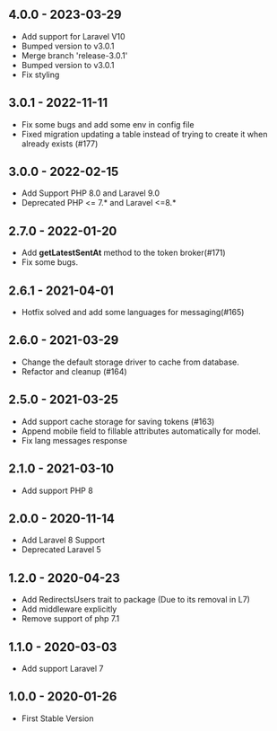 ## 4.0.0 - 2023-03-29
 - Add support for Laravel V10
 - Bumped version to v3.0.1
 - Merge branch 'release-3.0.1'
 - Bumped version to v3.0.1
 - Fix styling

## 3.0.1 - 2022-11-11
 - Fix some bugs and add some env in config file
 - Fixed migration updating a table instead of trying to create it when already exists (#177)

## 3.0.0 - 2022-02-15
- Add Support PHP 8.0 and Laravel 9.0
- Deprecated PHP <= 7.* and Laravel <=8.*

## 2.7.0 - 2022-01-20
 - Add **getLatestSentAt** method to the token broker(#171)
 - Fix some bugs.

## 2.6.1 - 2021-04-01
 - Hotfix solved and add some languages for messaging(#165)

## 2.6.0 - 2021-03-29
 - Change the default storage driver to cache from database.
 - Refactor and cleanup (#164)

## 2.5.0 - 2021-03-25
 - Add support cache storage for saving tokens (#163)
 - Append mobile field to fillable attributes automatically for model.
 - Fix lang messages response

## 2.1.0 - 2021-03-10
 - Add support PHP 8

## 2.0.0 - 2020-11-14
 - Add Laravel 8 Support
 - Deprecated Laravel 5

## 1.2.0 - 2020-04-23
 - Add RedirectsUsers trait to package (Due to its removal in L7)
 - Add middleware explicitly
 - Remove support of php 7.1

## 1.1.0 - 2020-03-03
 - Add support Laravel 7

## 1.0.0 - 2020-01-26
 - First Stable Version
